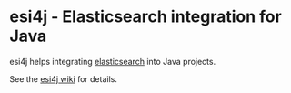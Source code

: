 # esi4j - Elasticsearch integration for Java

esi4j helps integrating [elasticsearch](http://www.elasticsearch.org/) into Java projects.

See the [esi4j wiki](https://github.com/molindo/esi4j/wiki) for details.
